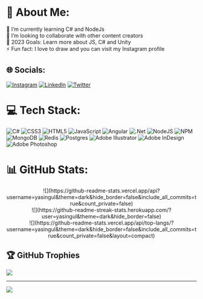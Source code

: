 # 💫 About Me:
🌱 I’m currently learning C# and NodeJs<br>👯 I’m looking to collaborate with other content creators<br>🥅 2023 Goals: Learn more about JS, C# and Unity<br>⚡ Fun fact: I love to draw and you can visit my Instagram profile


## 🌐 Socials:
[![Instagram](https://img.shields.io/badge/Instagram-%23E4405F.svg?logo=Instagram&logoColor=white)](https://instagram.com/https://www.instagram.com/yasn.gl/) [![LinkedIn](https://img.shields.io/badge/LinkedIn-%230077B5.svg?logo=linkedin&logoColor=white)](https://linkedin.com/in/https://www.linkedin.com/in/yasingul) [![Twitter](https://img.shields.io/badge/Twitter-%231DA1F2.svg?logo=Twitter&logoColor=white)](https://twitter.com/https://twitter.com/marginalyas) 

# 💻 Tech Stack:
![C#](https://img.shields.io/badge/c%23-%23239120.svg?style=for-the-badge&logo=c-sharp&logoColor=white) ![CSS3](https://img.shields.io/badge/css3-%231572B6.svg?style=for-the-badge&logo=css3&logoColor=white) ![HTML5](https://img.shields.io/badge/html5-%23E34F26.svg?style=for-the-badge&logo=html5&logoColor=white) ![JavaScript](https://img.shields.io/badge/javascript-%23323330.svg?style=for-the-badge&logo=javascript&logoColor=%23F7DF1E) ![Angular](https://img.shields.io/badge/angular-%23DD0031.svg?style=for-the-badge&logo=angular&logoColor=white) ![.Net](https://img.shields.io/badge/.NET-5C2D91?style=for-the-badge&logo=.net&logoColor=white) ![NodeJS](https://img.shields.io/badge/node.js-6DA55F?style=for-the-badge&logo=node.js&logoColor=white) ![NPM](https://img.shields.io/badge/NPM-%23000000.svg?style=for-the-badge&logo=npm&logoColor=white) ![MongoDB](https://img.shields.io/badge/MongoDB-%234ea94b.svg?style=for-the-badge&logo=mongodb&logoColor=white) ![Redis](https://img.shields.io/badge/redis-%23DD0031.svg?style=for-the-badge&logo=redis&logoColor=white) ![Postgres](https://img.shields.io/badge/postgres-%23316192.svg?style=for-the-badge&logo=postgresql&logoColor=white) ![Adobe Illustrator](https://img.shields.io/badge/adobeillustrator-%23FF9A00.svg?style=for-the-badge&logo=adobeillustrator&logoColor=white) ![Adobe InDesign](https://img.shields.io/badge/Adobe%20InDesign-49021F?style=for-the-badge&logo=adobeindesign&logoColor=white) ![Adobe Photoshop](https://img.shields.io/badge/adobephotoshop-%2331A8FF.svg?style=for-the-badge&logo=adobephotoshop&logoColor=white)
# 📊 GitHub Stats:
<center>![](https://github-readme-stats.vercel.app/api?username=yasingul&theme=dark&hide_border=false&include_all_commits=true&count_private=false)<br/></center>
<center>![](https://github-readme-streak-stats.herokuapp.com/?user=yasingul&theme=dark&hide_border=false)<br/></center>
<center>![](https://github-readme-stats.vercel.app/api/top-langs/?username=yasingul&theme=dark&hide_border=false&include_all_commits=true&count_private=false&layout=compact)</center>

## 🏆 GitHub Trophies
![](https://github-profile-trophy.vercel.app/?username=yasingul&theme=radical&no-frame=false&no-bg=true&margin-w=4)

---
[![](https://visitcount.itsvg.in/api?id=yasingul&icon=2&color=4)](https://visitcount.itsvg.in)

<!-- Proudly created with GPRM ( https://gprm.itsvg.in ) -->
